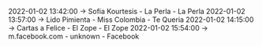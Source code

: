 2022-01-02 13:42:00 -> Sofia Kourtesis - La Perla - La Perla
2022-01-02 13:57:00 -> Lido Pimienta - Miss Colombia - Te Queria
2022-01-02 14:15:00 -> Cartas a Felice - El Zope - El Zope
2022-01-02 15:54:00 -> m.facebook.com - unknown - Facebook
